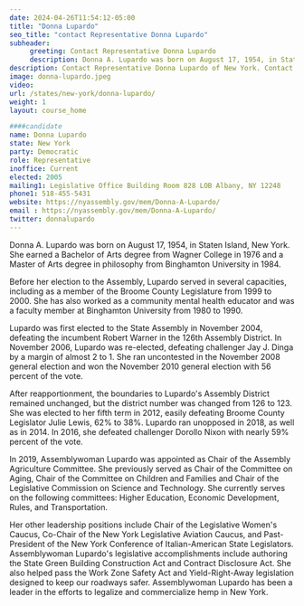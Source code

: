 ```yaml
---
date: 2024-04-26T11:54:12-05:00
title: "Donna Lupardo"
seo_title: "contact Representative Donna Lupardo"
subheader:
     greeting: Contact Representative Donna Lupardo
     description: Donna A. Lupardo was born on August 17, 1954, in Staten Island, New York. She earned a Bachelor of Arts degree from Wagner College in 1976 and a Master of Arts degree in philosophy from Binghamton University in 1984.
description: Contact Representative Donna Lupardo of New York. Contact information for Donna Lupardo includes email address, phone number, and mailing address.
image: donna-lupardo.jpeg
video:
url: /states/new-york/donna-lupardo/
weight: 1
layout: course_home

####candidate
name: Donna Lupardo
state: New York
party: Democratic
role: Representative
inoffice: Current
elected: 2005
mailing1: Legislative Office Building Room 828 LOB Albany, NY 12248
phone1: 518-455-5431
website: https://nyassembly.gov/mem/Donna-A-Lupardo/
email : https://nyassembly.gov/mem/Donna-A-Lupardo/
twitter: donnalupardo
---
```

Donna A. Lupardo was born on August 17, 1954, in Staten Island, New York. She earned a Bachelor of Arts degree from Wagner College in 1976 and a Master of Arts degree in philosophy from Binghamton University in 1984.

Before her election to the Assembly, Lupardo served in several capacities, including as a member of the Broome County Legislature from 1999 to 2000. She has also worked as a community mental health educator and was a faculty member at Binghamton University from 1980 to 1990.

Lupardo was first elected to the State Assembly in November 2004, defeating the incumbent Robert Warner in the 126th Assembly District. In November 2006, Lupardo was re-elected, defeating challenger Jay J. Dinga by a margin of almost 2 to 1. She ran uncontested in the November 2008 general election and won the November 2010 general election with 56 percent of the vote.

After reapportionment, the boundaries to Lupardo's Assembly District remained unchanged, but the district number was changed from 126 to 123. She was elected to her fifth term in 2012, easily defeating Broome County Legislator Julie Lewis, 62% to 38%. Lupardo ran unopposed in 2018, as well as in 2014. In 2016, she defeated challenger Dorollo Nixon with nearly 59% percent of the vote.

In 2019, Assemblywoman Lupardo was appointed as Chair of the Assembly Agriculture Committee. She previously served as Chair of the Committee on Aging, Chair of the Committee on Children and Families and Chair of the Legislative Commission on Science and Technology. She currently serves on the following committees: Higher Education, Economic Development, Rules, and Transportation.

Her other leadership positions include Chair of the Legislative Women's Caucus, Co-Chair of the New York Legislative Aviation Caucus, and Past-President of the New York Conference of Italian-American State Legislators. Assemblywoman Lupardo's legislative accomplishments include authoring the State Green Building Construction Act and Contract Disclosure Act. She also helped pass the Work Zone Safety Act and Yield-Right-Away legislation designed to keep our roadways safer. Assemblywoman Lupardo has been a leader in the efforts to legalize and commercialize hemp in New York.

